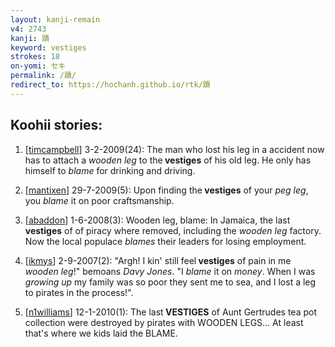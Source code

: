 ```yaml
---
layout: kanji-remain
v4: 2743
kanji: 蹟
keyword: vestiges
strokes: 18
on-yomi: セキ
permalink: /蹟/
redirect_to: https://hochanh.github.io/rtk/蹟
---
```


## Koohii stories: 

1) [<a href="http://kanji.koohii.com/profile/timcampbell">timcampbell</a>] 3-2-2009(24): The man who lost his leg in a accident now has to attach a <em>wooden leg</em> to the<strong> vestiges</strong> of his old leg. He only has himself to <em>blame</em> for drinking and driving.

2) [<a href="http://kanji.koohii.com/profile/mantixen">mantixen</a>] 29-7-2009(5): Upon finding the<strong> vestiges</strong> of your <em>peg leg</em>, you <em>blame</em> it on poor craftsmanship.

3) [<a href="http://kanji.koohii.com/profile/abaddon">abaddon</a>] 1-6-2008(3): Wooden leg, blame: In Jamaica, the last<strong> vestiges</strong> of of piracy where removed, including the <em>wooden leg</em> factory. Now the local populace <em>blames</em> their leaders for losing employment.

4) [<a href="http://kanji.koohii.com/profile/ikmys">ikmys</a>] 2-9-2007(2): &quot;Argh! I kin&#039; still feel<strong> vestiges</strong> of pain in me <em>wooden leg</em>!&quot; bemoans <em>Davy Jones</em>. &quot;I <em>blame</em> it on <em>money</em>. When I was <em>growing up</em> my family was so poor they sent me to sea, and I lost a leg to pirates in the process!&quot;.

5) [<a href="http://kanji.koohii.com/profile/n1williams">n1williams</a>] 12-1-2010(1): The last<strong> VESTIGES</strong> of Aunt Gertrudes tea pot collection were destroyed by pirates with WOODEN LEGS... At least that&#039;s where we kids laid the BLAME.

